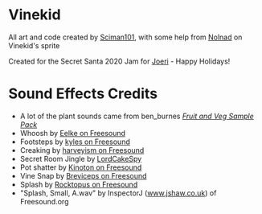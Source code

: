 # Vinekid
All art and code created by [Sciman101](https://twitter.com/Sciman101), with some help from [Nolnad](https://twitter.com/nolnad) on Vinekid's sprite

Created for the Secret Santa 2020 Jam for [Joeri](https://twitter.com/Joeriri) - Happy Holidays!

# Sound Effects Credits
 - A lot of the plant sounds came from ben_burnes [*Fruit and Veg Sample Pack*](https://gumroad.com/l/bb_fruitVeg)
 - Whoosh by [Eelke on Freesound](https://freesound.org/people/Eelke/sounds/126370/)
 - Footsteps by [kyles on Freesound](https://freesound.org/people/kyles/sounds/453789/)
 - Creaking by [harveyism on Freesound](https://freesound.org/people/harveyism/sounds/130364/)
 - Secret Room Jingle by [LordCakeSpy](https://soundcloud.com/lordcakespy)
 - Pot shatter by [Kinoton on Freesound](https://freesound.org/people/Kinoton/sounds/399080/)
 - Vine Snap by [Breviceps on Freesound](https://freesound.org/people/Breviceps/sounds/457038/)
 - Splash by [Rocktopus on Freesound](https://freesound.org/people/Rocktopus/sounds/233427/)
 - "Splash, Small, A.wav" by InspectorJ (www.jshaw.co.uk) of Freesound.org